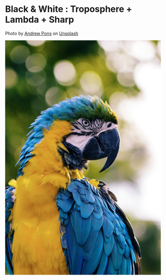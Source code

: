 # Black & White : Troposphere + Lambda + Sharp

Photo by [Andrew Pons](https://unsplash.com/@imandrewpons) on [Unsplash](https://unsplash.com/photos/lylCw4zcA7I)

![bird](bird.jpg)
